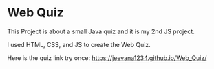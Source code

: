 # Web Quiz

This Project is about a small Java quiz and it is my 2nd JS project. 

I used HTML, CSS, and JS to create the Web Quiz.

Here is the quiz link try once: https://jeevana1234.github.io/Web_Quiz/

